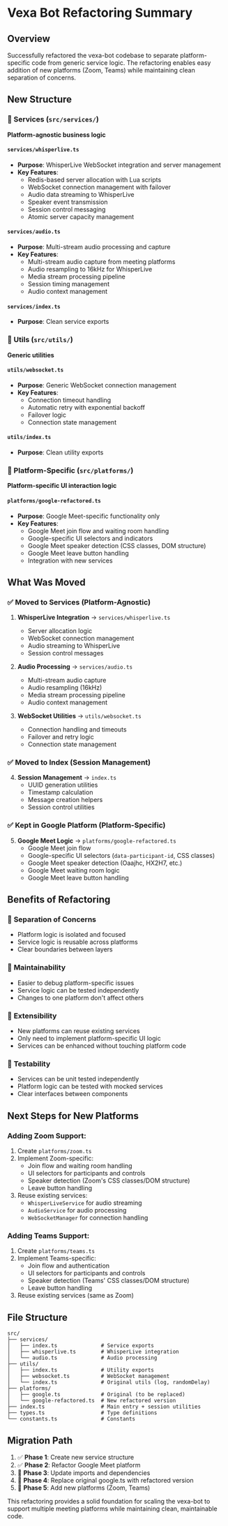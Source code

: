 # Vexa Bot Refactoring Summary

## Overview
Successfully refactored the vexa-bot codebase to separate platform-specific code from generic service logic. The refactoring enables easy addition of new platforms (Zoom, Teams) while maintaining clean separation of concerns.

## New Structure

### 📁 Services (`src/services/`)
**Platform-agnostic business logic**

#### `services/whisperlive.ts`
- **Purpose**: WhisperLive WebSocket integration and server management
- **Key Features**:
  - Redis-based server allocation with Lua scripts
  - WebSocket connection management with failover
  - Audio data streaming to WhisperLive
  - Speaker event transmission
  - Session control messaging
  - Atomic server capacity management

#### `services/audio.ts`
- **Purpose**: Multi-stream audio processing and capture
- **Key Features**:
  - Multi-stream audio capture from meeting platforms
  - Audio resampling to 16kHz for WhisperLive
  - Media stream processing pipeline
  - Session timing management
  - Audio context management

#### `services/index.ts`
- **Purpose**: Clean service exports

### 📁 Utils (`src/utils/`)
**Generic utilities**

#### `utils/websocket.ts`
- **Purpose**: Generic WebSocket connection management
- **Key Features**:
  - Connection timeout handling
  - Automatic retry with exponential backoff
  - Failover logic
  - Connection state management

#### `utils/index.ts`
- **Purpose**: Clean utility exports

### 📁 Platform-Specific (`src/platforms/`)
**Platform-specific UI interaction logic**

#### `platforms/google-refactored.ts`
- **Purpose**: Google Meet-specific functionality only
- **Key Features**:
  - Google Meet join flow and waiting room handling
  - Google-specific UI selectors and indicators
  - Google Meet speaker detection (CSS classes, DOM structure)
  - Google Meet leave button handling
  - Integration with new services

## What Was Moved

### ✅ **Moved to Services** (Platform-Agnostic)
1. **WhisperLive Integration** → `services/whisperlive.ts`
   - Server allocation logic
   - WebSocket connection management
   - Audio streaming to WhisperLive
   - Session control messages

2. **Audio Processing** → `services/audio.ts`
   - Multi-stream audio capture
   - Audio resampling (16kHz)
   - Media stream processing pipeline
   - Audio context management

3. **WebSocket Utilities** → `utils/websocket.ts`
   - Connection handling and timeouts
   - Failover and retry logic
   - Connection state management

### ✅ **Moved to Index** (Session Management)
4. **Session Management** → `index.ts`
   - UUID generation utilities
   - Timestamp calculation
   - Message creation helpers
   - Session control utilities

### ✅ **Kept in Google Platform** (Platform-Specific)
5. **Google Meet Logic** → `platforms/google-refactored.ts`
   - Google Meet join flow
   - Google-specific UI selectors (`data-participant-id`, CSS classes)
   - Google Meet speaker detection (Oaajhc, HX2H7, etc.)
   - Google Meet waiting room logic
   - Google Meet leave button handling

## Benefits of Refactoring

### 🎯 **Separation of Concerns**
- Platform logic is isolated and focused
- Service logic is reusable across platforms
- Clear boundaries between layers

### 🔧 **Maintainability**
- Easier to debug platform-specific issues
- Service logic can be tested independently
- Changes to one platform don't affect others

### 🚀 **Extensibility**
- New platforms can reuse existing services
- Only need to implement platform-specific UI logic
- Services can be enhanced without touching platform code

### 🧪 **Testability**
- Services can be unit tested independently
- Platform logic can be tested with mocked services
- Clear interfaces between components

## Next Steps for New Platforms

### Adding Zoom Support:
1. Create `platforms/zoom.ts`
2. Implement Zoom-specific:
   - Join flow and waiting room handling
   - UI selectors for participants and controls
   - Speaker detection (Zoom's CSS classes/DOM structure)
   - Leave button handling
3. Reuse existing services:
   - `WhisperLiveService` for audio streaming
   - `AudioService` for audio processing
   - `WebSocketManager` for connection handling

### Adding Teams Support:
1. Create `platforms/teams.ts`
2. Implement Teams-specific:
   - Join flow and authentication
   - UI selectors for participants and controls
   - Speaker detection (Teams' CSS classes/DOM structure)
   - Leave button handling
3. Reuse existing services (same as Zoom)

## File Structure
```
src/
├── services/
│   ├── index.ts              # Service exports
│   ├── whisperlive.ts        # WhisperLive integration
│   └── audio.ts              # Audio processing
├── utils/
│   ├── index.ts              # Utility exports
│   ├── websocket.ts          # WebSocket management
│   └── index.ts              # Original utils (log, randomDelay)
├── platforms/
│   ├── google.ts             # Original (to be replaced)
│   └── google-refactored.ts  # New refactored version
├── index.ts                  # Main entry + session utilities
├── types.ts                  # Type definitions
└── constants.ts              # Constants
```

## Migration Path
1. ✅ **Phase 1**: Create new service structure
2. ✅ **Phase 2**: Refactor Google Meet platform
3. 🔄 **Phase 3**: Update imports and dependencies
4. 🔄 **Phase 4**: Replace original google.ts with refactored version
5. 🔄 **Phase 5**: Add new platforms (Zoom, Teams)

This refactoring provides a solid foundation for scaling the vexa-bot to support multiple meeting platforms while maintaining clean, maintainable code.
